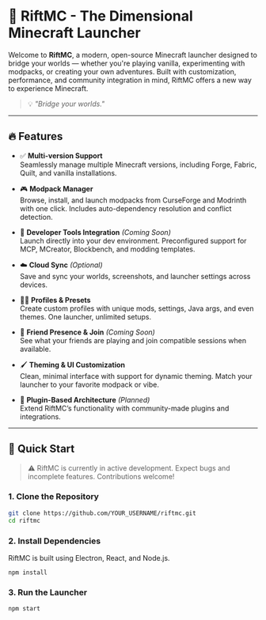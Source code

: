 # 🌌 RiftMC - The Dimensional Minecraft Launcher

Welcome to **RiftMC**, a modern, open-source Minecraft launcher designed to bridge your worlds — whether you're playing vanilla, experimenting with modpacks, or creating your own adventures. Built with customization, performance, and community integration in mind, RiftMC offers a new way to experience Minecraft.

> 💡 *"Bridge your worlds."*

---

## 🔥 Features

- ✅ **Multi-version Support**  
  Seamlessly manage multiple Minecraft versions, including Forge, Fabric, Quilt, and vanilla installations.

- 🎮 **Modpack Manager**  
  Browse, install, and launch modpacks from CurseForge and Modrinth with one click. Includes auto-dependency resolution and conflict detection.

- 🧰 **Developer Tools Integration** *(Coming Soon)*  
  Launch directly into your dev environment. Preconfigured support for MCP, MCreator, Blockbench, and modding templates.

- ☁️ **Cloud Sync** *(Optional)*  
  Save and sync your worlds, screenshots, and launcher settings across devices.

- 🧙‍♂️ **Profiles & Presets**  
  Create custom profiles with unique mods, settings, Java args, and even themes. One launcher, unlimited setups.

- 👥 **Friend Presence & Join** *(Coming Soon)*  
  See what your friends are playing and join compatible sessions when available.

- 🖌️ **Theming & UI Customization**  
  Clean, minimal interface with support for dynamic theming. Match your launcher to your favorite modpack or vibe.

- 🔌 **Plugin-Based Architecture** *(Planned)*  
  Extend RiftMC’s functionality with community-made plugins and integrations.

---

## 🚀 Quick Start

> ⚠️ RiftMC is currently in active development. Expect bugs and incomplete features. Contributions welcome!

### 1. Clone the Repository

```bash
git clone https://github.com/YOUR_USERNAME/riftmc.git
cd riftmc
```

### 2. Install Dependencies

RiftMC is built using Electron, React, and Node.js.
```
npm install
```

### 3. Run the Launcher
```
npm start
```
